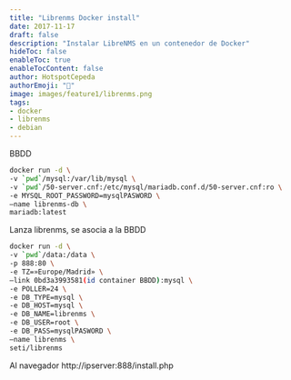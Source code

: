 ```yaml
---
title: "Librenms Docker install"
date: 2017-11-17
draft: false
description: "Instalar LibreNMS en un contenedor de Docker"
hideToc: false
enableToc: true
enableTocContent: false
author: HotspotCepeda 
authorEmoji: "🗻"
image: images/feature1/librenms.png
tags: 
- docker
- librenms
- debian
---
```


BBDD 

``` bash
docker run -d \
-v `pwd`/mysql:/var/lib/mysql \
-v `pwd`/50-server.cnf:/etc/mysql/mariadb.conf.d/50-server.cnf:ro \
-e MYSQL_ROOT_PASSWORD=mysqlPASWORD \
–name librenms-db \
mariadb:latest
```

Lanza librenms, se asocia a la BBDD
``` bash
docker run -d \
-v `pwd`/data:/data \
-p 888:80 \
-e TZ=»Europe/Madrid» \
–link 0bd3a3993581(id container BBDD):mysql \
-e POLLER=24 \
-e DB_TYPE=mysql \
-e DB_HOST=mysql \
-e DB_NAME=librenms \
-e DB_USER=root \
-e DB_PASS=mysqlPASWORD \
–name librenms \
seti/librenms
```
Al navegador http://ipserver:888/install.php
